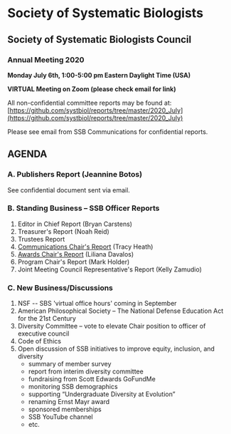 # Society of Systematic Biologists

## Society of Systematic Biologists Council
### Annual Meeting 2020

**Monday July 6th, 1:00-5:00 pm Eastern Daylight Time (USA)**

**VIRTUAL Meeting on Zoom (please check email for link)**

All non-confidential committee reports may be found at: 
[https://github.com/systbiol/reports/tree/master/2020_July](https://github.com/systbiol/reports/tree/master/2020_July)

Please see email from SSB Communications for confidential reports. 

## AGENDA

### A. Publishers Report (Jeannine Botos)

See confidential document sent via email.

### B. Standing Business – SSB Officer Reports

1.	Editor in Chief Report (Bryan Carstens)
2.	Treasurer's Report (Noah Reid)
3.	Trustees Report
4.	[Communications Chair's Report](https://github.com/systbiol/reports/blob/master/2020_July/SSB_CouncilMtg-Jul2020_CommsReport.md) (Tracy Heath)
5.	[Awards Chair's Report](https://github.com/systbiol/reports/blob/master/2020_July/awards-report-July2020.pdf) (Liliana Davalos)
6.	Program Chair's Report (Mark Holder)
7.	Joint Meeting Council Representative's Report (Kelly Zamudio)

### C. New Business/Discussions

1. NSF -- SBS 'virtual office hours' coming in September
2. American Philosophical Society – The National Defense Education Act for the 21st Century
3. Diversity Committee – vote to elevate Chair position to officer of executive council
4. Code of Ethics
5. Open discussion of SSB initiatives to improve equity, inclusion, and diversity
	* summary of member survey
	* report from interim diversity committee
	* fundraising from Scott Edwards GoFundMe
	* monitoring SSB demographics
	* supporting “Undergraduate Diversity at Evolution”
	* renaming Ernst Mayr award
	* sponsored memberships
	* SSB YouTube channel
	* etc.



